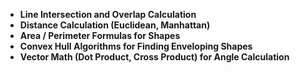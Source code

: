 - **Line Intersection and Overlap Calculation**
- **Distance Calculation (Euclidean, Manhattan)**
- **Area / Perimeter Formulas for Shapes**
- **Convex Hull Algorithms for Finding Enveloping Shapes**
- **Vector Math (Dot Product, Cross Product) for Angle Calculation**
